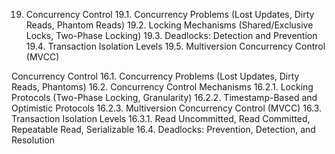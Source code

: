 19. Concurrency Control
19.1. Concurrency Problems (Lost Updates, Dirty Reads, Phantom Reads)
19.2. Locking Mechanisms (Shared/Exclusive Locks, Two-Phase Locking)
19.3. Deadlocks: Detection and Prevention
19.4. Transaction Isolation Levels
19.5. Multiversion Concurrency Control (MVCC)



Concurrency Control
16.1. Concurrency Problems (Lost Updates, Dirty Reads, Phantoms)
16.2. Concurrency Control Mechanisms
16.2.1. Locking Protocols (Two-Phase Locking, Granularity)
16.2.2. Timestamp-Based and Optimistic Protocols
16.2.3. Multiversion Concurrency Control (MVCC)
16.3. Transaction Isolation Levels
16.3.1. Read Uncommitted, Read Committed, Repeatable Read, Serializable
16.4. Deadlocks: Prevention, Detection, and Resolution